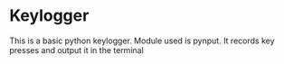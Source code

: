 # Keylogger
This is a basic python keylogger. Module used is pynput. It records key presses and output it in the terminal
